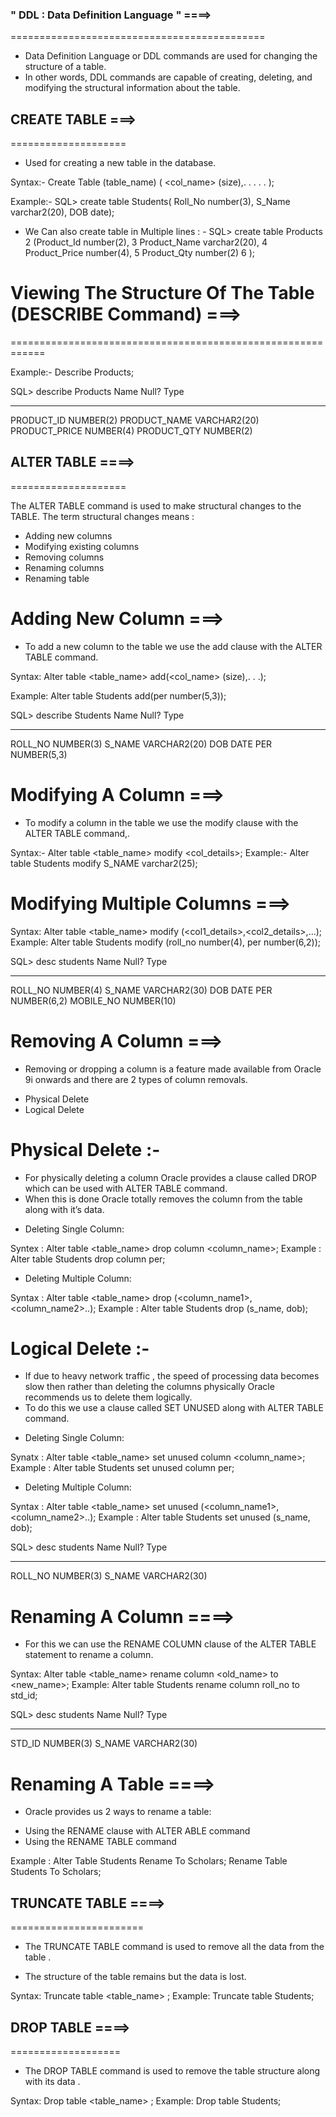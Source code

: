 


### " DDL : Data Definition Language " ====>
============================================

* Data Definition Language or DDL commands are used for changing the structure of a table.
* In other words, DDL commands are capable of creating, deleting, and modifying the structural information about the table.


## CREATE TABLE ===> 
====================

* Used for creating a new table in the database.

Syntax:- Create Table (table_name) ( <col_name> <data type>(size),. . . . . );

Example:- SQL> create table Students( Roll_No number(3), S_Name varchar2(20), DOB date);


* We Can also create table in Multiple lines : -
SQL> create table Products
  2  (Product_Id number(2),
  3  Product_Name varchar2(20),
  4  Product_Price number(4),
  5  Product_Qty number(2)
  6  );


# Viewing The Structure Of The Table (DESCRIBE Command) ===>
============================================================

Example:- Describe Products;

SQL> describe Products
 Name                        Null?    Type
 --------------------------- -------- -----------
 PRODUCT_ID                           NUMBER(2)
 PRODUCT_NAME                         VARCHAR2(20)
 PRODUCT_PRICE                        NUMBER(4)
 PRODUCT_QTY                          NUMBER(2)



## ALTER TABLE ====> 
====================

The ALTER TABLE command is used to make structural changes to the TABLE. The term structural changes means :
- Adding new columns
- Modifying existing columns
- Removing columns
- Renaming columns
- Renaming table


# Adding New Column ===>

- To add a new column to the table we use the add clause with the ALTER TABLE command.

Syntax: Alter table <table_name> add(<col_name> <data type>(size),. . .);

Example: Alter table Students add(per number(5,3));

SQL> describe Students
 Name                                      Null?    Type
 ----------------------------------------- -------- --------------
 ROLL_NO                                            NUMBER(3)
 S_NAME                                             VARCHAR2(20)
 DOB                                                DATE
 PER                                                NUMBER(5,3)


# Modifying A Column ===>

- To modify a column in the table we use the modify clause with
the ALTER TABLE command,.

Syntax:- Alter table <table_name> modify <col_details>;
Example:- Alter table Students modify S_NAME varchar2(25);


# Modifying Multiple Columns ===>

Syntax: Alter table <table_name> modify (<col1_details>,<col2_details>,…);
Example: Alter table Students modify (roll_no number(4), per number(6,2));

SQL> desc students
 Name                                      Null?    Type
 ----------------------------------------- -------- ------------
 ROLL_NO                                            NUMBER(4)
 S_NAME                                             VARCHAR2(30)
 DOB                                                DATE
 PER                                                NUMBER(6,2)
 MOBILE_NO                                          NUMBER(10)


# Removing A Column ===>

* Removing or dropping a column is a feature made available from Oracle 9i onwards and there are 2 types of column removals.
- Physical Delete
- Logical Delete

# Physical Delete :- 
- For physically deleting a column Oracle provides a clause called DROP which can be used with ALTER TABLE command.
- When this is done Oracle totally removes the column from the table along with it’s data.

* Deleting Single Column:

Syntex :  Alter table <table_name> drop column <column_name>;
Example : Alter table Students drop column per;

* Deleting Multiple Column:

Syntax :  Alter table <table_name> drop (<column_name1>,<column_name2>..);
Example : Alter table Students drop (s_name, dob);


# Logical Delete :- 
- If due to heavy network traffic , the speed of processing data becomes slow then rather than deleting the columns physically Oracle recommends us to delete them logically.
- To do this we use a clause called SET UNUSED along with ALTER TABLE command.


* Deleting Single Column:

Synatx :  Alter table <table_name> set unused column <column_name>;
Example : Alter table Students set unused column per;

* Deleting Multiple Column:

Syntax :  Alter table <table_name> set unused (<column_name1>,<column_name2>..);
Example : Alter table Students set unused (s_name, dob);


SQL> desc students
 Name                                      Null?    Type
 ----------------------------------------- -------- -------------
 ROLL_NO                                            NUMBER(3)
 S_NAME                                             VARCHAR2(30)



# Renaming A Column ====>

* For this we can use the RENAME COLUMN clause of the ALTER TABLE statement to rename a column. 

Syntax: Alter table <table_name> rename column <old_name> to <new_name>;
Example: Alter table Students rename column roll_no to std_id;

SQL> desc students
 Name                                      Null?    Type
 ----------------------------------------- -------- ------------
 STD_ID                                             NUMBER(3)
 S_NAME                                             VARCHAR2(30)


# Renaming A Table ====>

* Oracle provides us 2 ways to rename a table:
- Using the RENAME clause with ALTER ABLE command
- Using the RENAME TABLE command
 
Example : Alter Table Students Rename To Scholars;
          Rename Table Students To Scholars;



## TRUNCATE TABLE ====> 
=======================

* The TRUNCATE TABLE command is used to remove all the data from the table .

* The structure of the table remains but the data is lost.

Syntax:  Truncate table <table_name> ;
Example: Truncate table Students;



## DROP TABLE ====> 
===================

* The DROP TABLE command is used to remove the table structure along with its data .

Syntax:  Drop table <table_name> ;
Example: Drop table Students;


